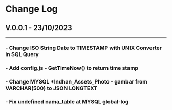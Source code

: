 # Change Log
## V.0.0.1 - 23/10/2023 
---
### - Change ISO String Date to TIMESTAMP with UNIX Converter in SQL Query
### - Add config.js - GetTimeNow() to return time stamp
### - Change MYSQL *Indhan_Assets_Photo - gambar from VARCHAR(500) to JSON LONGTEXT
### - Fix undefined nama_table at MYSQL global-log
